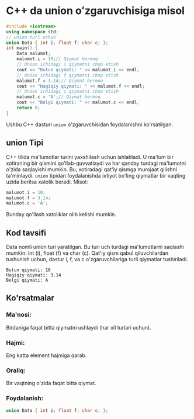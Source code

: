 # C++ da union oʻzgaruvchisiga misol
```cpp
#include <iostream>
using namespace std;
// Union turi uchun
union Data { int i; float f; char c; };
int main() {
    Data malumot;
    malumot.i = 10;// Qiymat bermoq
    // Union ichidagi i qiymatni chop etish
    cout << "Butun qiymati: " << malumot.i << endl;
    // Union ichidagi f qiymatni chop etish
    malumot.f = 3.14;// Qiymat bermoq
    cout << "Haqiqiy qiymati: " << malumot.f << endl;
    // Union ichidagi c qiymatni chop etish
    malumot.c = 'A';// Qiymat bermoq
    cout << "Belgi qiymati: " << malumot.c << endl;
    return 0;
}
```
Ushbu C++ dasturi `union` o'zgaruvchisidan foydalanishni ko'rsatilgan.
## union Tipi
C++ tilida ma'lumotlar turini yaxshilash uchun ishlatiladi. U ma'lum bir xotiraning bir qismini qo'llab-quvvatlaydi va har qanday turdagi ma'lumotni o'zida saqlayishi mumkin. 
Bu, xotiradagi qat'iy qismga murojaat qilishni ta'minlaydi.
`union` tipidan foydalanishda ixtiyot bo'ling qiymatlar bir vaqting uzida berilsa xatolik beradi.
Misol:
```cpp
malumot.i = 10;
malumot.f = 3.14;
malumot.c = 'A';
```
Bunday qo'llash xatoliklar olib kelishi mumkin.
## Kod tavsifi
Data nomli union turi yaratilgan. Bu turi uch turdagi ma'lumotlarni saqlashi mumkin: int (i), float (f) va char (c). 
Qat'iy qism qabul qiluvchilardan tushunish uchun, dastur i, f, va c o'zgaruvchilariga turli qiymatlar tushiriladi.
```console
Butun qiymati: 10
Haqiqiy qiymati: 3.14
Belgi qiymati: A
```
## Ko'rsatmalar
### Ma'nosi:
Birdaniga faqat bitta qiymatni ushlaydi (har xil turlari uchun).
### Hajmi:
Eng katta element hajmiga qarab.
### Oraliq:
Bir vaqtning o'zida faqat bitta qiymat.
### Foydalanish:
```cpp
union Data { int i; float f; char c; };
```
